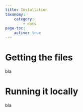 ```yaml
---
title: Installation
taxonomy:
    category:
        - docs
page-toc:
    active: true
---
```


# Getting the files
bla

# Running it locally
bla